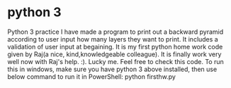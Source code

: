 # python 3
Python 3 practice
I have made a program to print out a backward pyramid according to user input how many layers they want to print.
It includes a validation of user input at begaining. 
It is my first python home work code given by Raj(a nice, kind,knowledgeable colleague). It is finally work very well now with Raj's help. :). Lucky me. Feel free to check this code. 
To run this in windows, make sure you have python 3 above installed, then use below command to run it in PowerShell:
python firsthw.py

